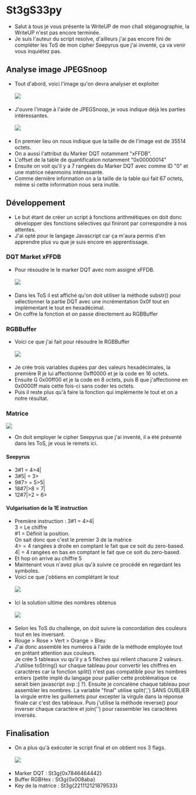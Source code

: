 # St3gS33py
- Salut à tous je vous présente la WriteUP de mon chall stéganographie, la WriteUP n'est pas encore terminée.
- Je suis l'auteur du script resolve, d'ailleurs j'ai pas encore fini de compléter les ToS de mon cipher Seepyrus que j'ai inventé, ça va venir vous inquiétez pas.
## Analyse image JPEGSnoop
- Tout d'abord, voici l'image qu'on devra analyser et exploiter<br/><br/>
<img src="https://raw.githubusercontent.com/S33py/WriteUP-St3gS33py/master/st3gs33py.jpg"/><br/><br/>
- J'ouvre l'image à l'aide de JPEGSnoop, je vous indique déjà les parties intéressantes.<br/><br/>
<img src="https://media.discordapp.net/attachments/745665491774996631/746070274230976552/unknown.png"/><br/><br/>
- En premier lieu on nous indique que la taille de de l'image est de 35514 octets.<br/>
- On a aussi l'attribut du Marker DQT notamment "xFFDB".<br/>
- L'offset de la table de quantification notamment "0x00000014"<br/>
- Ensuite on voit qu'il y a 7 rangées du Marker DQT avec comme ID "0" et une matrice néanmoins intéressante.<br/>
- Comme dernière information on a la taille de la table qui fait 67 octets, même si cette information nous sera inutile.<br/>
## Développement
- Le but étant de créer un script à fonctions arithmétiques on doit donc développer des fonctions sélectives qui finiront par correspondre à nos attentes.<br/>
- J'ai opté pour le langage Javascript car ça m'aura permis d'en apprendre plus vu que je suis encore en apprentissage.<br/>
### DQT Market xFFDB
- Pour résoudre le le marker DQT avec nom assigné xFFDB.<br/><br/>
<img src="https://media.discordapp.net/attachments/745665491774996631/746343389015965749/unknown.png?width=695&height=402"/><br/><br/>
- Dans les ToS il est affiché qu'on doit utiliser la méthode substr() pour sélectionner la partie DQT avec une incrémentation 0x0f tout en implémentant le tout en hexadécimal.<br/>
- On coffre la fonction et on passe directement au RGBBuffer<br/>  
### RGBBuffer
- Voici ce que j'ai fait pour résoudre le RGBBuffer<br/><br/>
<img src="https://media.discordapp.net/attachments/745665491774996631/746344192548012062/unknown.png"/><br/><br/>
- Je crée trois variables dupées par des valeurs hexadécimales, la première R je lui affectionne 0xff0000 et je la code en 16 octets.<br/>
- Ensuite G 0x00ff00 et je la code en 8 octets, puis B que j'affectionne en 0x0000ff mais cette fois-ci sans coder les octets.<br/>
- Puis il reste plus qu'à faire la fonction qui implémente le tout et on a notre résultat.<br/>
### Matrice
<img src="https://media.discordapp.net/attachments/745665491774996631/746092662448324699/unknown.png"/><br/>
- On doit employer le cipher Seepyrus que j'ai inventé, il a été présenté dans les ToS, je vous le remets ici.<br/>
#### Seepyrus
- 3#1 = 4>4|<br/>
- 3#5| = 3><br/>
- 9#7> = 5>5|<br/>
- 18#7|>8 = 7|<br/>
- 12#7|>2 = 6><br/>
#### Vulgarisation de la 1E instruction
- Première instruction : 3#1 = 4>4|<br/>
3 = Le chiffre<br/>
#1 = Définit la position.<br/>
On sait donc que c'est le premier 3 de la matrice<br/>
4> = 4 rangées à droite en comptant le fait que ce soit du zero-based.<br/>
4| = 4 rangées en bas en comptant le fait que ce soit du zero-based.<br/>
- Et hop on arrive au chiffre 5<br/>
- Maintenant vous n'avez plus qu'à suivre ce procédé en regardant les symboles.<br/>
- Voici ce que j'obtiens en complétant le tout<br/><br/>
<img src="https://media.discordapp.net/attachments/745665491774996631/746074224535273652/unknown.png"/><br/><br/>
- Ici la solution ultime des nombres obtenus<br/><br/>
<img src="https://media.discordapp.net/attachments/745665491774996631/746343648236535958/unknown.png?width=695&height=215"/><br/><br/>
- Selon les ToS du challenge, on doit suivre la concordation des couleurs tout en les inversant.<br/>
- Rouge > Rose > Vert > Orange > Bleu<br/>
- J'ai donc assemblé les numéros à l'aide de la méthode employée tout en prêtant attention aux couleurs.<br/>
Je crée 5 tableaux vu qu'il y a 5 flèches qui relient chacune 2 valeurs. J'utilise toString() sur chaque tableau pour convertir les chiffres en caractères car la fonction split() n'est pas compatible pour les nombres entiers (petite implé du langage pour pallier cette problématique ce serait bien javascript svp :] ?). Ensuite je concatène chaque tableau pour assembler les nombres. La variable "final" utilise split(',') SANS OUBLIER la virgule entre les guillemets pour excepter la virgule dans la réponse finale car c'est des tableaux. Puis j'utilise la méthode reverse() pour inverser chaque caractère et join('') pour rassembler les caractères inversés.<br/>
## Finalisation
- On a plus qu'à exécuter le script final et on obtient nos 3 flags.<br/><br/>
<img src="https://media.discordapp.net/attachments/745665491774996631/746346188978257960/Action_21-08-2020_14-30-23.gif"/><br/><br/>
- Marker DQT : St3g{0x7846464442}<br/>
- Buffer RGBHex : St3g{0x008aba}<br/>
- Key de la matrice : St3g{221112121879533}<br/>
